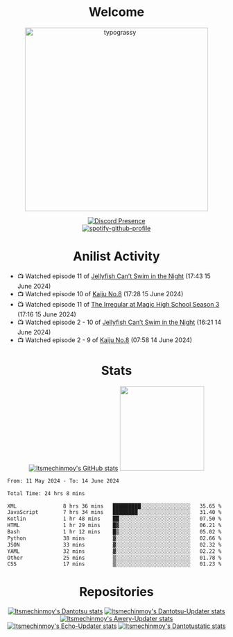 <div align="center">

# Welcome
<a href="https://github.com/kawarimidoll/typograssy">
    <img alt="typograssy" src="https://typograssy.deno.dev/api?text=%E3%82%88%E3%81%86%E3%81%93%E3%81%9D%E3%81%BF%E3%81%AA%E3%81%95%E3%82%93%20-%20Itsmechinmoy--&&l0=none&l1=82d9d0&l2=027353&l3=038c4c&l4=01402e&bg=none&frame=none&speed=100&comment=" width="421.99">
</a>

[![Discord Presence](https://lanyard.cnrad.dev/api/523539866311720963?theme=dark&bg=Oe1116&animated=false&hideDiscrim=true&borderRadius=30px&hideActivity=whenNotUsed)](https://discord.com/users/523539866311720963)<br>
[![spotify-github-profile](https://spotify-github-profile.vercel.app/api/view?uid=31zczwoe3obxakjgkio7anubhkaq&cover_image=true&theme=novatorem&show_offline=true&background_color=121212&interchange=false&bar_color=53b14f&bar_color=ffffff&bar_color_cover=false)](https://spotify-github-profile.vercel.app/api/view?uid=31zczwoe3obxakjgkio7anubhkaq&redirect=true)
</div>

<div align="center">

# Anilist Activity
</div>
<!-- ANILIST_ACTIVITY:start -->

-   📺 Watched episode 11 of [Jellyfish Can’t Swim in the Night](https://anilist.co/anime/163078) (17:43 15 June 2024)
-   📺 Watched episode 10 of [Kaiju No.8](https://anilist.co/anime/153288) (17:28 15 June 2024)
-   📺 Watched episode 11 of [The Irregular at Magic High School Season 3](https://anilist.co/anime/143271) (17:16 15 June 2024)
-   📺 Watched episode 2 - 10 of [Jellyfish Can’t Swim in the Night](https://anilist.co/anime/163078) (16:21 14 June 2024)
-   📺 Watched episode 2 - 9 of [Kaiju No.8](https://anilist.co/anime/153288) (07:58 14 June 2024)

<!-- ANILIST_ACTIVITY:end -->
<div align="center">
    
# Stats
[![Itsmechinmoy's GitHub stats](https://github-readme-stats.vercel.app/api?username=itsmechinmoy&show_icons=true&theme=algolia)](https://github.com/anuraghazra/github-readme-stats)
<img src="https://github-readme-stackoverflow.vercel.app/?userID=25004176&theme=dark" height="194"/>
</div>
<!--START_SECTION:waka-->

```txt
From: 11 May 2024 - To: 14 June 2024

Total Time: 24 hrs 8 mins

XML               8 hrs 36 mins   █████████░░░░░░░░░░░░░░░░   35.65 %
JavaScript        7 hrs 34 mins   ████████░░░░░░░░░░░░░░░░░   31.40 %
Kotlin            1 hr 48 mins    ██░░░░░░░░░░░░░░░░░░░░░░░   07.50 %
HTML              1 hr 29 mins    █▓░░░░░░░░░░░░░░░░░░░░░░░   06.21 %
Bash              1 hr 12 mins    █▒░░░░░░░░░░░░░░░░░░░░░░░   05.02 %
Python            38 mins         ▓░░░░░░░░░░░░░░░░░░░░░░░░   02.66 %
JSON              33 mins         ▓░░░░░░░░░░░░░░░░░░░░░░░░   02.32 %
YAML              32 mins         ▓░░░░░░░░░░░░░░░░░░░░░░░░   02.22 %
Other             25 mins         ▒░░░░░░░░░░░░░░░░░░░░░░░░   01.78 %
CSS               17 mins         ▒░░░░░░░░░░░░░░░░░░░░░░░░   01.23 %
```

<!--END_SECTION:waka-->
<div align="center">

# Repositories
[![Itsmechinmoy's Dantotsu stats](https://github-readme-stats.vercel.app/api/pin/?username=itsmechinmoy&repo=dantotsu&show_icons=true&theme=algolia&description_lines_count=1)](https://github.com/itsmechinmoy/dantotsu)
[![Itsmechinmoy's Dantotsu-Updater stats](https://github-readme-stats.vercel.app/api/pin/?username=itsmechinmoy&repo=dantotsu-updater&show_icons=true&theme=algolia&description_lines_count=1)](https://github.com/itsmechinmoy/dantotsu-updater)
[![Itsmechinmoy's Awery-Updater stats](https://github-readme-stats.vercel.app/api/pin/?username=itsmechinmoy&repo=awery-updater&show_icons=true&theme=algolia&description_lines_count=1)](https://github.com/itsmechinmoy/awery-updater)
[![Itsmechinmoy's Echo-Updater stats](https://github-readme-stats.vercel.app/api/pin/?username=itsmechinmoy&repo=echo-updater&show_icons=true&theme=algolia&description_lines_count=1)](https://github.com/itsmechinmoy/echo-updater)
[![Itsmechinmoy's Dantotustatic stats](https://github-readme-stats.vercel.app/api/pin/?username=itsmechinmoy&repo=dantotustatic&show_icons=true&theme=algolia&description_lines_count=1)](https://github.com/itsmechinmoy/dantotustatic)
</div>
